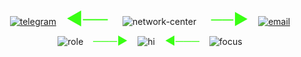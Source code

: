 <!-- ===== INTRO (в стиле паутины) — network с исходящими стрелками к Telegram (влево) и Email (вправо) ===== -->
<div align="center">

  <!-- стрелки от узла: влево -> Telegram, вправо -> Email (центрированный узел NETWORK) -->
  <p align="center" style="margin:6px 0 8px 0;">
    <a href="https://t.me/ganst_13"><img src="https://img.shields.io/badge/Telegram-ganst_13-000000?style=for-the-badge&logo=telegram&logoColor=39FF14" alt="telegram" /></a>
    &nbsp;&nbsp;
    <span style="color:#39FF14; font-weight:800; font-size:28px;">◀──</span>
    &nbsp;&nbsp;&nbsp;&nbsp;
    <img src="https://img.shields.io/badge/NETWORK-000000?style=for-the-badge&logo=ghost&logoColor=39FF14" alt="network-center" />
    &nbsp;&nbsp;&nbsp;&nbsp;
    <span style="color:#39FF14; font-weight:800; font-size:25px;">──▶</span>
    &nbsp;&nbsp;
    <a href="mailto:argumentoleg@gmail.com"><img src="https://img.shields.io/badge/Email-argumentoleg%40gmail.com-000000?style=for-the-badge&logo=gmail&logoColor=39FF14" alt="email" /></a>
  </p>

  <!-- центральный ряд: role -> hi_i'am_Oleg <- focus (как было) -->
  <p align="center" style="margin:6px 0 8px 0;">
    <img src="https://img.shields.io/badge/Role-Middle%20Java%20Developer-000000?style=for-the-badge&logo=openjdk&logoColor=39FF14" alt="role" />
    &nbsp;&nbsp;
    <span style="color:#39FF14; font-weight:700; font-size:18px;">───▶</span>
    &nbsp;&nbsp;
    <img src="https://img.shields.io/badge/●%20hi_i'am_Oleg-000000?style=for-the-badge&logo=ghost&logoColor=39FF14" alt="hi" />
    &nbsp;&nbsp;
    <span style="color:#39FF14; font-weight:700; font-size:18px;">◀───</span>
    &nbsp;&nbsp;
    <img src="https://img.shields.io/badge/Focus-Backend%20|%20Testing-000000?style=for-the-badge&logo=linux&logoColor=39FF14" alt="focus" />
  </p>

 

</div>
<!-- ===== конец intro ===== -->

